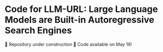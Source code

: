 # Code for LLM-URL: Large Language Models are Built-in Autoregressive Search Engines

🚧 Repository under construction 🚧
Code available on May 19!
